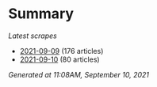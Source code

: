 # Summary
*Latest scrapes*
* [2021-09-09](https://github.com/nuuuwan/news_lk/blob/data/news_lk.2021-09-09.json) (176 articles)
* [2021-09-10](https://github.com/nuuuwan/news_lk/blob/data/news_lk.2021-09-10.json) (80 articles)

*Generated at 11:08AM, September 10, 2021*